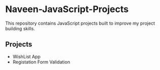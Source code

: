 # Naveen-JavaScript-Projects
This repository contains JavaScript projects built to improve my project building skills.
## Projects 
 - WishList App
 - Registation Form Validation
